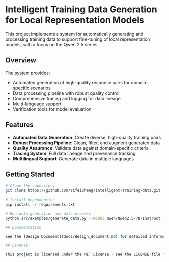 # Intelligent Training Data Generation for Local Representation Models

This project implements a system for automatically generating and processing training data to support fine-tuning of local representation models, with a focus on the Qwen 2.5 series.

## Overview

The system provides:
- Automated generation of high-quality response pairs for domain-specific scenarios
- Data processing pipeline with robust quality control
- Comprehensive tracing and logging for data lineage
- Multi-language support
- Verification tools for model evaluation

## Features

- **Automated Data Generation**: Create diverse, high-quality training pairs
- **Robust Processing Pipeline**: Clean, filter, and augment generated data
- **Quality Assurance**: Validate data against domain-specific criteria
- **Tracing System**: Full data lineage and provenance tracking
- **Multilingual Support**: Generate data in multiple languages

## Getting Started

```bash
# Clone the repository
git clone https://github.com/YifeiSheng/intelligent-training-data.git

# Install dependencies
pip install -r requirements.txt

# Run data generation and data process
python src/examples/generate_data.py --model Qwen/Qwen2.5-7B-Instruct --domain finance --size 100

## Documentation

See the [Design Document](docs/design_document.md) for detailed information about the system architecture and implementation.

## License

This project is licensed under the MIT License - see the LICENSE file for details.
